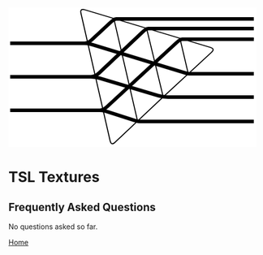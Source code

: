 ﻿<img class="logo" src="../assets/logo/logo.png">

# TSL Textures


## Frequently Asked Questions
	
	
No questions asked so far.


<div class="footnote">
	<a href="../">Home</a>
</div>
